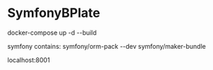 # SymfonyBPlate

docker-compose up -d --build

symfony contains:
symfony/orm-pack 
--dev symfony/maker-bundle

localhost:8001 
